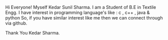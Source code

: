 Hi Everyone!
Myself Kedar Sunil Sharma.
I am a Student of B.E in Textile Engg. 
I have interest in programming language's like : c , c++ , java & python
So, if you have similar interest like me then we can connect through via github.

Thank You
Kedar Sharma.
